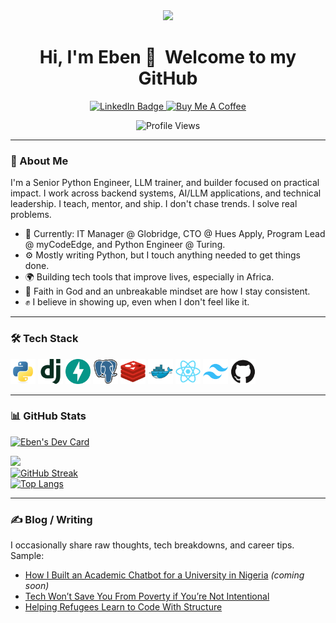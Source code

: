 <div align="center">
  <img src="https://media.giphy.com/media/M9gbBd9nbDrOTu1Mqx/giphy.gif" width="100"/>
</div>

<h1 align="center">Hi, I'm Eben 👋 &nbsp;Welcome to my GitHub</h1>

<p align="center">
  <a href="https://www.linkedin.com/in/in/nezeroriginal/">
    <img src="https://img.shields.io/badge/LinkedIn-blue?style=for-the-badge&logo=linkedin&logoColor=white" alt="LinkedIn Badge">
  </a>
  <a href="https://coff.ee/nezer" target="_blank">
    <img src="https://cdn.buymeacoffee.com/buttons/default-orange.png" alt="Buy Me A Coffee" height="41" width="174">
  </a>
</p>

<div align="center">
  <img src="https://komarev.com/ghpvc/?username=iNezerr&style=flat-square&color=blue" alt="Profile Views">
</div>

---

### 🚀 About Me

I'm a Senior Python Engineer, LLM trainer, and builder focused on practical impact. I work across backend systems, AI/LLM applications, and technical leadership. I teach, mentor, and ship. I don't chase trends. I solve real problems.

* 🔭 Currently: IT Manager @ Globridge, CTO @ Hues Apply, Program Lead @ myCodeEdge, and Python Engineer @ Turing.
* ⚙️ Mostly writing Python, but I touch anything needed to get things done.
* 🌍 Building tech tools that improve lives, especially in Africa.
* 🧠 Faith in God and an unbreakable mindset are how I stay consistent.
* ✊ I believe in showing up, even when I don't feel like it.

---

### 🛠 Tech Stack

<p>
<img src="https://github.com/devicons/devicon/blob/master/icons/python/python-original.svg" title="Python" alt="Python" width="40" height="40"/>
<img src="https://github.com/devicons/devicon/blob/master/icons/django/django-plain.svg" title="Django" alt="Django" width="40" height="40"/>
<img src="https://github.com/devicons/devicon/blob/master/icons/fastapi/fastapi-original.svg" title="FastAPI" alt="FastAPI" width="40" height="40"/>
<img src="https://github.com/devicons/devicon/blob/master/icons/postgresql/postgresql-original.svg" title="PostgreSQL" alt="PostgreSQL" width="40" height="40"/>
<img src="https://github.com/devicons/devicon/blob/master/icons/redis/redis-original.svg" title="Redis" alt="Redis" width="40" height="40"/>
<img src="https://github.com/devicons/devicon/blob/master/icons/docker/docker-original.svg" title="Docker" alt="Docker" width="40" height="40"/>
<img src="https://github.com/devicons/devicon/blob/master/icons/react/react-original.svg" title="React" alt="React" width="40" height="40"/>
<img src="https://github.com/devicons/devicon/blob/master/icons/tailwindcss/tailwindcss-plain.svg" title="Tailwind" alt="Tailwind" width="40" height="40"/>
<img src="https://github.com/devicons/devicon/blob/master/icons/github/github-original.svg" title="GitHub" alt="GitHub" width="40" height="40"/>
</p>

---

### 📊 GitHub Stats

<a href="https://app.daily.dev/eben58"><img src="https://api.daily.dev/devcards/v2/hqsExUXhqarcRIQ9yuIfM.png?type=default&r=cp6" width="356" alt="Eben's Dev Card"/></a>

![](https://github-readme-stats.vercel.app/api?username=iNezerr\&theme=highcontrast\&background=000000\&hide_border=true\&include_all_commits=true\&count_private=true) <br/>
[![GitHub Streak](http://github-readme-streak-stats.herokuapp.com?user=iNezerr\&theme=highcontrast\&background=000000)](https://git.io/streak-stats) <br/>
[![Top Langs](https://github-readme-stats.vercel.app/api/top-langs/?username=iNezerr\&layout=compact\&theme=highcontrast)](https://github.com/anuraghazra/github-readme-stats)

---

### ✍️ Blog / Writing

I occasionally share raw thoughts, tech breakdowns, and career tips. Sample:

* [How I Built an Academic Chatbot for a University in Nigeria](#) *(coming soon)*
* [Tech Won’t Save You From Poverty if You’re Not Intentional](#)
* [Helping Refugees Learn to Code With Structure](#)
